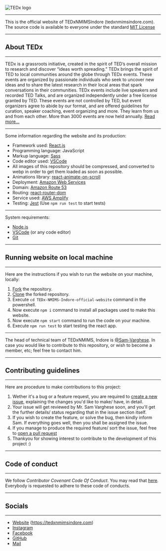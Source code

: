![TEDx logo](%PUBLIC%/../public/images/tedxLogo.webp)

---

This is the official website of TEDxNMIMSIndore (tedxnmimsindore.com). The source code is available to everyone under the standard [MIT License](https://github.com/TEDx-NMIMS-Indore/TEDx-NMIMS-Indore-official-website/blob/main/LICENSE)

---

## About TEDx

---

TEDx is a grassroots initiative, created in the spirit of TED’s overall mission to research and discover “ideas worth spreading.” TEDx brings the spirit of TED to local communities around the globe through TEDx events. These events are organized by passionate individuals who seek to uncover new ideas and to share the latest research in their local areas that spark conversations in their communities. TEDx events include live speakers and recorded TED Talks, and are organized independently under a free license granted by TED. These events are not controlled by TED, but event organizers agree to abide by our format, and are offered guidelines for curation, speaker coaching, event organizing and more. They learn from us and from each other. More than 3000 events are now held annually. [Read more...](https://www.ted.com/about/programs-initiatives/tedx-program)

---

Some information regarding the website and its production:

-   Framework used: [React.js](https://reactjs.org)
-   Programming language: JavaScript
-   Markup language: [Sass](https://sass-lang.com/)
-   Code editor used: [VSCode](https://code.visualstudio.com/)
-   All images of this repository should be compressed, and converted to webp in order to get them loaded as soon as possible.
-   Animations library: [react-animate-on-scroll](https://dbramwell.github.io/react-animate-on-scroll/#home)
-   Deployment: [Amazon Web Services](https://aws.amazon.com/)
-   Domain: [Amazon Route 53](https://aws.amazon.com/route53/)
-   Routing: [react-router-dom](https://v5.reactrouter.com/web/guides/quick-start)
-   Service used: [AWS Amplify](https://aws.amazon.com/amplify/?did=ap_card&trk=ap_card)
-   Testing: [Jest](https://jestjs.io/) (Use `npm run test` to start tests)

---

System requirements:

-   [Node.js](https://nodejs.org/en/)
-   [VSCode](https://code.visualstudio.com/) (or any code editor)
-   [Git](https://git-scm.com/)

---

## Running website on local machine

---

Here are the instructions if you wish to run the website on your machine, locally:

1. [Fork](https://docs.github.com/en/get-started/quickstart/fork-a-repo) the repository.
2. [Clone](https://docs.github.com/en/repositories/creating-and-managing-repositories/cloning-a-repository) the forked repository.
3. Execute `cd TEDx-NMIMS-Indore-official-website` command in the powershell.
4. Now execute `npm i` command to install all packages used to make this website.
5. Now execute `npm start` command to run the code on your machine.
6. Execute `npm run test` to start testing the react app.

---

The head of technical team of TEDxNMIMS, Indore is [@Sam-Varghese](https://www.linkedin.com/in/sam-varghese-1a7701209/). In case you would like to contribute to this repository, or wish to become a member, etc; feel free to contact him.

---

## Contributing guidelines

---

Here are procedure to make contributions to this project:

1. Wether it's a bug or a feature request, you are required to [create a new issue](https://docs.github.com/en/issues/tracking-your-work-with-issues/creating-an-issue), explaining the changes you'd like to make/ have, in detail.
2. Your issue will get reviewed by Mr. Sam Varghese soon, and you'll get the further details/ status regarding that in the issue section itself.
3. If you wish to create the feature, or solve the bug, then kindly inform Sam. If everything goes well, then you shall be assigned the issue.
4. If you manage to produce the required feature/ sort the issue, feel free to [open a pull request](https://docs.github.com/en/pull-requests/collaborating-with-pull-requests/proposing-changes-to-your-work-with-pull-requests/creating-a-pull-request)
5. Thankyou for showing interest to contribute to the development of this project :)

---

## Code of conduct

---

We follow _Contributor Covenant Code Of Conduct_. You may read that [here](./CODE_OF_CONDUCT.md). Everybody is requested to adhere to these code of conducts.

---

## Socials

---

- [Website](https://tedxnmimsindore.com) (https://tedxnmimsindore.com)
- [Instagram](https://www.instagram.com/tedxnmimsindore/)
- [Facebook](https://www.facebook.com/tedx.nmimsindore.1)
- [GitHub](https://github.com/TEDx-NMIMS-Indore)
- [Mail](mailto:tedxnmimsindore19@gmail.com)